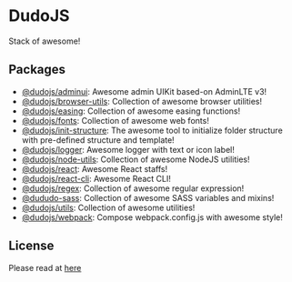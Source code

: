 # DudoJS
Stack of awesome!


## Packages
 * [@dudojs/adminui](./packages/dudo-adminui): Awesome admin UIKit based-on AdminLTE v3!
 * [@dudojs/browser-utils](packages/dudo-browser-utils): Collection of awesome browser utilities! 
 * [@dudojs/easing](./packages/dudo-easing): Collection of awesome easing functions!
 * [@dudojs/fonts](./packages/dudo-fonts): Collection of awesome web fonts!
 * [@dudojs/init-structure](./packages/dudo-init-structure): The awesome tool to initialize folder structure with pre-defined structure and template!
 * [@dudojs/logger](./packages/dudo-logger): Awesome logger with text or icon label!
 * [@dudojs/node-utils](./packages/dudo-node-utils): Collection of awesome NodeJS utilities!
 * [@dudojs/react](./packages/dudo-react): Awesome React staffs!
 * [@dudojs/react-cli](./packages/dudo-react-cli): Awesome React CLI!
 * [@dudojs/regex](./packages/dudo-regex): Collection of awesome regular expression!
 * [@dududo-sass](./packages/dudo-sass): Collection of awesome SASS variables and mixins!
 * [@dudojs/utils](./packages/dudo-utils): Collection of awesome utilities!
 * [@dudojs/webpack](./packages/dudo-webpack): Compose webpack.config.js with awesome style!


## License
Please read at [here](./LICENSE.md)
